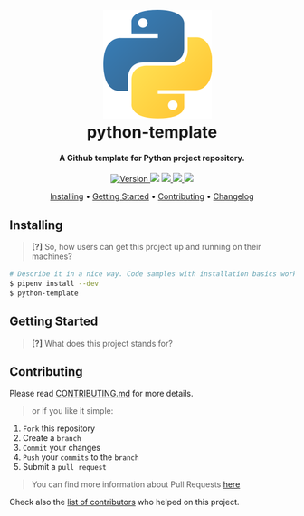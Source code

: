 <img align="left" width="0" height="192px" hspace="10"/>
<h1 align="center">
  <br><img src="project-logo.png">
  <br>
  python-template
  <br>
</h1>

<h4 align="center">A Github template for Python project repository.</h4>

<p align="center">
  <a href="https://badge.fury.io/gh/damoun%2Fpython-template">
    <img src="https://badge.fury.io/gh/damoun%2Fpython-template.svg"
         alt="Version">
  </a>
  <a href="LICENSE"><img src="https://img.shields.io/github/license/damoun/python-template.svg"></a>
  <a href="https://travis-ci.org/damoun/python-template">
      <img src="https://img.shields.io/travis/damoun/python-template">
  </a>
  <a href="https://codecov.io/gh/damoun/python-template">
      <img src="https://img.shields.io/codecov/c/gh/damoun/python-template">
  </a>
  <a href="https://app.codacy.com/app/damoun-github/python-template">
    <img src="https://img.shields.io/codacy/grade/4307bc0e73644a82a783d8cd20bc0151">
</a>
</p>

<p align="center">
  <a href="#instaling">Installing</a> •
  <a href="#getting-started">Getting Started</a> •
  <a href="#contributing">Contributing</a> •
  <a href="CHANGELOG.md">Changelog</a>
</p>

## Installing

> **[?]** So, how users can get this project up and running on their machines?

```sh
# Describe it in a nice way. Code samples with installation basics works great
$ pipenv install --dev
$ python-template
```

## Getting Started

> **[?]** What does this project stands for?

## Contributing

Please read [CONTRIBUTING.md](CONTRIBUTING.md) for more details.

> or if you like it simple:

1. `Fork` this repository
2. Create a `branch`
3. `Commit` your changes
4. `Push` your `commits` to the `branch`
5. Submit a `pull request`

> You can find more information about Pull Requests [here](https://help.github.com/categories/collaborating-on-projects-using-pull-requests/)

Check also the [list of contributors](AUTHOR.md#contributors) who helped on this project.
